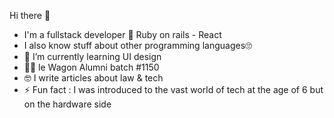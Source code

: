  Hi there 👋
 
-  I'm a fullstack developer 💚 Ruby on rails - React
-  I also know stuff about other programming languages🙄
- 🌱 I’m currently learning UI design
- 👩‍🎓 le Wagon Alumni batch #1150
- 🤓 I write articles about law & tech
- ⚡ Fun fact : I was introduced to the vast world of tech at the age of 6 but on the hardware side
